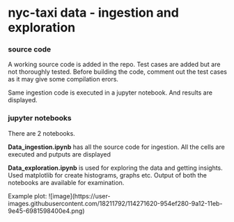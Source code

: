 
# nyc-taxi data - ingestion and exploration

### source code
<p>A working source code is added in the repo. Test cases are added but are not thoroughly tested.
Before building the code, comment out the test cases as it may give some compilation erors. </p>

<p>Same ingestion code is executed in a jupyter notebook. And results are displayed.</p>

### jupyter notebooks
<p>There are 2 notebooks.</p> 
<p><strong>Data_ingestion.ipynb</strong> has all the source code for ingestion. All the cells are executed and putputs are displayed</p>
<p><strong>Data_exploration.ipynb</strong> is used for exploring the data and getting insights. Used matplotlib for create histograms, graphs etc. Output of both the notebooks are available for examination.</p>
Example plot:
![image](https://user-images.githubusercontent.com/18211792/114271620-954ef280-9a12-11eb-9e45-6981598400e4.png)


    
